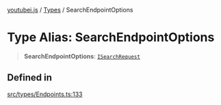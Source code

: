 [youtubei.js](../../../README.md) / [Types](../README.md) / SearchEndpointOptions

# Type Alias: SearchEndpointOptions

> **SearchEndpointOptions**: [`ISearchRequest`](../interfaces/ISearchRequest.md)

## Defined in

[src/types/Endpoints.ts:133](https://github.com/LuanRT/YouTube.js/blob/305a398158a6cac82e6ef288fed4bf1661c89d52/src/types/Endpoints.ts#L133)
